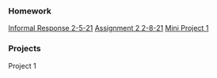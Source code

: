 ### Homework

[Informal Response 2-5-21](https://github.com/SeanF879/Sean-s-Lab/blob/main/Informal%20Response%202-5-21) 
[Assignment 2 2-8-21](https://github.com/SeanF879/Sean-s-Lab/blob/main/Homework%202-8-21)
[Mini Project 1](https://github.com/SeanF879/Sean-s-Lab/blob/main/Homework%202-8-21)


### Projects

Project 1

